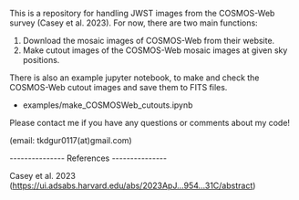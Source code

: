 This is a repository for handling JWST images from the COSMOS-Web survey (Casey et al. 2023).
For now, there are two main functions:

  1) Download the mosaic images of COSMOS-Web from their website.
  2) Make cutout images of the COSMOS-Web mosaic images at given sky positions.

There is also an example jupyter notebook, to make and check the COSMOS-Web cutout images and save them to FITS files.

  - examples/make_COSMOSWeb_cutouts.ipynb

Please contact me if you have any questions or comments about my code!

(email: tkdgur0117(at)gmail.com)




--------------- References ---------------

Casey et al. 2023 (https://ui.adsabs.harvard.edu/abs/2023ApJ...954...31C/abstract)
